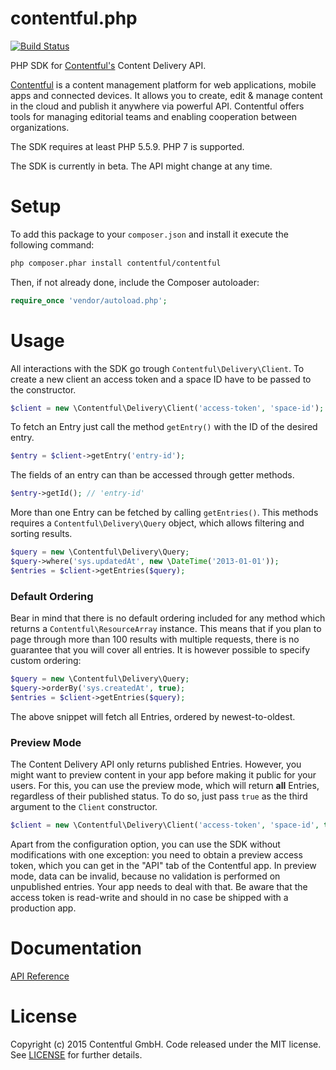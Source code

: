 contentful.php
===============

[![Build Status](https://travis-ci.org/contentful/contentful.php.svg)](https://travis-ci.com/contentful/contentful.php)

PHP SDK for [Contentful's][1] Content Delivery API.

[Contentful][1] is a content management platform for web applications, mobile apps and connected devices. It allows you to create, edit & manage content in the cloud and publish it anywhere via powerful API. Contentful offers tools for managing editorial teams and enabling cooperation between organizations.

The SDK requires at least PHP 5.5.9. PHP 7 is supported.

The SDK is currently in beta. The API might change at any time. 

Setup
=====

To add this package to your `composer.json` and install it execute the following command:

```bash
php composer.phar install contentful/contentful
````

Then, if not already done, include the Composer autoloader:

```php
require_once 'vendor/autoload.php';
```

Usage
=====

All interactions with the SDK go trough `Contentful\Delivery\Client`. To create a new client an access token and a space ID have to be passed to the constructor.

```php
$client = new \Contentful\Delivery\Client('access-token', 'space-id');
```

To fetch an Entry just call the method `getEntry()` with the ID of the desired entry.

```php
$entry = $client->getEntry('entry-id');
```

The fields of an entry can than be accessed through getter methods.

```php
$entry->getId(); // 'entry-id'
```

More than one Entry can be fetched by calling `getEntries()`. This methods requires a `Contentful\Delivery\Query` object, which allows filtering and sorting results.

```php
$query = new \Contentful\Delivery\Query;
$query->where('sys.updatedAt', new \DateTime('2013-01-01'));
$entries = $client->getEntries($query);
```

### Default Ordering

Bear in mind that there is no default ordering included for any method which returns a `Contentful\ResourceArray` instance. This means that if you plan to page through more than 100 results with multiple requests, there is no guarantee that you will cover all entries. It is however possible to specify custom ordering:

```php
$query = new \Contentful\Delivery\Query;
$query->orderBy('sys.createdAt', true);
$entries = $client->getEntries($query);
```

The above snippet will fetch all Entries, ordered by newest-to-oldest.

### Preview Mode

The Content Delivery API only returns published Entries. However, you might want to preview content in your app before making it public for your users. For this, you can use the preview mode, which will return **all** Entries, regardless of their published status. To do so, just pass `true` as the third argument to the `Client` constructor.

```php
$client = new \Contentful\Delivery\Client('access-token', 'space-id', true);
```

Apart from the configuration option, you can use the SDK without modifications with one exception: you need to obtain a preview access token, which you can get in the "API" tab of the Contentful app. In preview mode, data can be invalid, because no validation is performed on unpublished entries. Your app needs to deal with that. Be aware that the access token is read-write and should in no case be shipped with a production app.


Documentation
=============

[API Reference][3]

License
=======

Copyright (c) 2015 Contentful GmbH. Code released under the MIT license. See [LICENSE][2] for further details.

 [1]: https://www.contentful.com
 [2]: LICENSE
 [3]: http://contentful.github.io/contentful.php/api/
